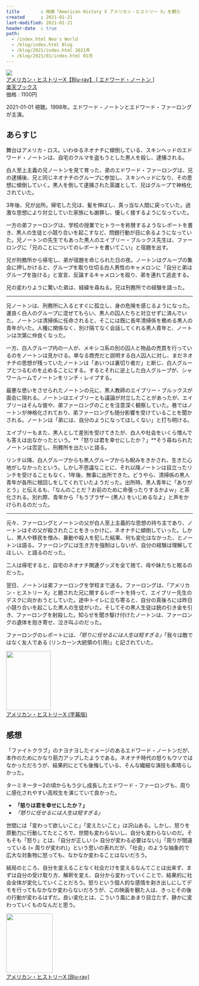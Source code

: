 ```yaml
---
title        : 映画「American History X アメリカン・ヒストリー X」を観た
created      : 2021-01-21
last-modified: 2021-01-21
header-date  : true
path:
  - /index.html Neo's World
  - /blog/index.html Blog
  - /blog/2021/index.html 2021年
  - /blog/2021/01/index.html 01月
---
```


<div class="ad-rakuten">
  <div class="ad-rakuten-image">
    <a href="https://hb.afl.rakuten.co.jp/hgc/g00q0722.waxyc9ff.g00q0722.waxyd017/?pc=https%3A%2F%2Fitem.rakuten.co.jp%2Fbook%2F11232804%2F&amp;m=http%3A%2F%2Fm.rakuten.co.jp%2Fbook%2Fi%2F14707407%2F">
      <img src="https://thumbnail.image.rakuten.co.jp/@0_mall/book/cabinet/4291/4988135864291.jpg?_ex=128x128">
    </a>
  </div>
  <div class="ad-rakuten-info">
    <div class="ad-rakuten-title">
      <a href="https://hb.afl.rakuten.co.jp/hgc/g00q0722.waxyc9ff.g00q0722.waxyd017/?pc=https%3A%2F%2Fitem.rakuten.co.jp%2Fbook%2F11232804%2F&amp;m=http%3A%2F%2Fm.rakuten.co.jp%2Fbook%2Fi%2F14707407%2F">アメリカン・ヒストリーX【Blu-ray】 [ エドワード・ノートン ]</a>
    </div>
    <div class="ad-rakuten-shop">
      <a href="https://hb.afl.rakuten.co.jp/hgc/g00q0722.waxyc9ff.g00q0722.waxyd017/?pc=https%3A%2F%2Fwww.rakuten.co.jp%2Fbook%2F&amp;m=http%3A%2F%2Fm.rakuten.co.jp%2Fbook%2F">楽天ブックス</a>
    </div>
    <div class="ad-rakuten-price">価格 : 1100円</div>
  </div>
</div>

2021-01-01 視聴。1998年。エドワード・ノートンとエドワード・ファーロングが主演。

## あらすじ

舞台はアメリカ・ロス。いわゆるネオナチに傾倒している、スキンヘッドのエドワード・ノートンは、自宅のクルマを盗もうとした黒人を殺し、逮捕される。

白人至上主義の兄ノートンを見て育った、弟のエドワード・ファーロングは、兄の逮捕後、兄と同じネオナチのグループに参加し、スキンヘッドになり、その思想に傾倒していく。黒人を倒して逮捕された英雄として、兄はグループで神格化されていた。

3年後、兄が出所。帰宅した兄は、髪を伸ばし、真っ当な人間に戻っていた。過激な思想により対立していた家族にも謝罪し、優しく接するようになっていた。

一方の弟ファーロングは、学校の授業でヒトラーを称賛するようなレポートを書き、黒人の生徒と小競り合いを起こすなど、問題行動が目に余るようになっていた。兄ノートンの先生でもあった黒人のエイブリー・ブルックス先生は、ファーロングに「兄のことについてのレポートを書いてこい」と宿題を出す。

兄が刑務所から帰宅し、弟が宿題を命じられた日の夜。ノートンはグループの集会に押しかけると、グループを取り仕切る白人男性のキャメロンに「自分と弟はグループを抜ける」と宣言、反論するキャメロンを殴り、弟を連れて逃走する。

兄の変わりように驚いた弟は、経緯を尋ねる。兄は刑務所での経験を語った。

---

兄ノートンは、刑務所に入るとすぐに孤立し、身の危険を感じるようになった。運良く白人のグループに混ぜてもらい、黒人の囚人たちと対立せずに済んでいた。ノートンは清掃係に任命されると、そこには既に長年清掃係を務める黒人の青年がいた。人種に関係なく、別け隔てなく会話してくれる黒人青年と、ノートンは次第に仲良くなった。

一方、白人グループ内の一人が、メキシコ系の別の囚人と物品の売買を行っているのをノートンは見かける。単なる商売だと説明する白人囚人に対し、まだネオナチの思想が残っていたノートンは「あいつは裏切り者だ」と断じ、白人グループとつるむのを止めることにする。するとそれに逆上した白人グループが、シャワールームでノートンをリンチ・レイプする。

最悪な思いをさせられたノートンの元に、黒人教師のエイブリー・ブルックスが面会に現れる。ノートンはエイブリーとも議論が対立したことがあったが、エイブリーはそんな彼や、弟ファーロングのことを注意深く観察していた。巷ではノートンが神格化されており、弟ファーロングも随分影響を受けていることを聞かされる。ノートンは「弟には、自分のようになってほしくない」と打ち明ける。

エイブリーもまた、黒人として差別を受けてきたが、白人や社会をいくら憎んでも答えは出なかったという。**「怒りは君を幸せにしたか？」**そう尋ねられたノートンは否定し、刑務所を出たいと語る。

リンチ以降、白人グループからも黒人グループからも睨みをきかされ、生きた心地がしなかったという。しかし不思議なことに、それ以降ノートンは目立ったリンチを受けることもなく、1年後、無事に出所できた。どうやら、清掃係の黒人青年が各所に根回しをしてくれていたようだった。出所時、黒人青年に「ありがとう」と伝えるも、「なんのことだ？お前のために命張ったりするかよｗ」と茶化される。別れ際、青年から「もうブラザー (黒人) をいじめるなよ」と声をかけられるのだった。

---

元々、ファーロングとノートンの父が白人至上主義的な思想の持ち主であり、ノートンはその父が殺されたことをきっかけに、ネオナチに傾倒していった。しかし、黒人や移民を憎み、暴動や殺人を犯した結果、何も変化はなかった、とノートンは語る。ファーロングには生き方を強制はしないが、自分の経験は理解してほしい、と語るのだった。

二人は帰宅すると、自宅のネオナチ関連グッズを全て捨て、母や妹たちと眠るのだった。

翌日、ノートンは弟ファーロングを学校まで送る。ファーロングは、「アメリカン・ヒストリー X」と題された兄に関するレポートを持って、エイブリー先生のデスクに向かおうとしていた。途中トイレに立ち寄ると、自分の真後ろには昨日小競り合いを起こした黒人の生徒がいた。そしてその黒人生徒は銃の引き金を引き、ファーロングを射殺した。知らせを聞き駆け付けたノートンは、ファーロングの遺体を抱き寄せ、泣き叫ぶのだった。

ファーロングのレポートには、*「怒りに任せるには人生は短すぎる」*「我々は敵ではなく友人である (リンカーン大統領の引用)」と記されていた。

<div class="ad-amazon">
  <div class="ad-amazon-image">
    <a href="https://www.amazon.co.jp/dp/B00HNYT03Y?tag=neos21-22&amp;linkCode=osi&amp;th=1&amp;psc=1">
      <img src="https://m.media-amazon.com/images/I/51w1H9Hv-9L._SL160_.jpg" width="120" height="160">
    </a>
  </div>
  <div class="ad-amazon-info">
    <div class="ad-amazon-title">
      <a href="https://www.amazon.co.jp/dp/B00HNYT03Y?tag=neos21-22&amp;linkCode=osi&amp;th=1&amp;psc=1">アメリカン・ヒストリーX (字幕版)</a>
    </div>
  </div>
</div>

## 感想

「ファイトクラブ」のナヨナヨしたイメージのあるエドワード・ノートンだが、本作のためにかなり筋力アップしたようである。ネオナチ時代の怒りもウソではなかっただろうが、結果的にとても後悔している、そんな繊細な演技も素晴らしかった。

ターミネーター2の頃からもう少し成長したエドワード・ファーロングも、周りに感化されやすい高校生を演じていて良かった。

- **「怒りは君を幸せにしたか？」**
- *「怒りに任せるには人生は短すぎる」*

世間には「変わって欲しいこと」「変えたいこと」は沢山ある。しかし、怒りを原動力に行動してたところで、世間も変わらないし、自分も変わらないのだ。そもそも「怒り」とは、「自分が正しい (= 自分が変わる必要はない)」「周りが間違っている (= 周りが変われ)」という思いの表れだが、「社会」のような抽象的で広大な対象物に怒っても、なかなか変わることはないだろう。

結局のところ、自分を変えることなく社会だけを変えるなんてことは出来ず、まずは自分の受け取り方、解釈を変え、自分から変わっていくことで、結果的に社会全体が変化していくことだろう。怒りという個人的な感情を剥き出しにしてデモを行ってもなかなか変わらないだろうが、この映画を観た人は、きっとその後の行動が変わるはずだ。良い変化とは、こういう風にあまり目立たず、静かに変わっていくものなんだと思う。

<div class="ad-amazon">
  <div class="ad-amazon-image">
    <a href="https://www.amazon.co.jp/dp/B0056A1OEA?tag=neos21-22&amp;linkCode=osi&amp;th=1&amp;psc=1">
      <img src="https://m.media-amazon.com/images/I/51SahPjrwxL._SL160_.jpg" width="125" height="160">
    </a>
  </div>
  <div class="ad-amazon-info">
    <div class="ad-amazon-title">
      <a href="https://www.amazon.co.jp/dp/B0056A1OEA?tag=neos21-22&amp;linkCode=osi&amp;th=1&amp;psc=1">アメリカン・ヒストリーX [Blu-ray]</a>
    </div>
  </div>
</div>
